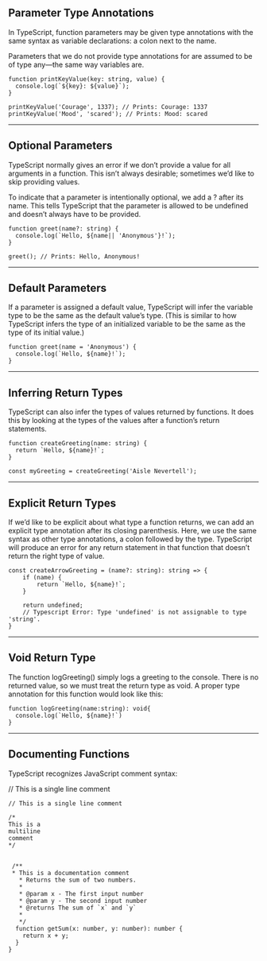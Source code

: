 ## Parameter Type Annotations
In TypeScript, function parameters may be given type annotations with the same syntax as variable declarations: a colon next to the name.

Parameters that we do not provide type annotations for are assumed to be of type any—the same way variables are.

```
function printKeyValue(key: string, value) {
  console.log(`${key}: ${value}`);
}
 
printKeyValue('Courage', 1337); // Prints: Courage: 1337
printKeyValue('Mood', 'scared'); // Prints: Mood: scared
```

---
## Optional Parameters

TypeScript normally gives an error if we don’t provide a value for all arguments in a function. This isn’t always desirable; sometimes we’d like to skip providing values.

To indicate that a parameter is intentionally optional, we add a ? after its name. This tells TypeScript that the parameter is allowed to be undefined and doesn’t always have to be provided.

```
function greet(name?: string) {
  console.log(`Hello, ${name|| 'Anonymous'}!`);
}
 
greet(); // Prints: Hello, Anonymous!
```
---
## Default Parameters
If a parameter is assigned a default value, TypeScript will infer the variable type to be the same as the default value’s type. (This is similar to how TypeScript infers the type of an initialized variable to be the same as the type of its initial value.)

```
function greet(name = 'Anonymous') {
  console.log(`Hello, ${name}!`);
}
```

---
## Inferring Return Types
TypeScript can also infer the types of values returned by functions. It does this by looking at the types of the values after a function’s return statements.

```
function createGreeting(name: string) {
  return `Hello, ${name}!`;
}
 
const myGreeting = createGreeting('Aisle Nevertell');
```

---
## Explicit Return Types
If we’d like to be explicit about what type a function returns, we can add an explicit type annotation after its closing parenthesis. Here, we use the same syntax as other type annotations, a colon followed by the type. TypeScript will produce an error for any return statement in that function that doesn’t return the right type of value.

```
const createArrowGreeting = (name?: string): string => {
    if (name) {
        return `Hello, ${name}!`;
    }
 
    return undefined;
    // Typescript Error: Type 'undefined' is not assignable to type 'string'.
}
```

---
## Void Return Type
The function logGreeting() simply logs a greeting to the console. There is no returned value, so we must treat the return type as void. A proper type annotation for this function would look like this:

```
function logGreeting(name:string): void{
  console.log(`Hello, ${name}!`)
}
```
---
## Documenting Functions
TypeScript recognizes JavaScript comment syntax:

// This is a single line comment 
```
// This is a single line comment 
 
/*
This is a 
multiline
comment
*/


 /**
 * This is a documentation comment
   * Returns the sum of two numbers.
   *
   * @param x - The first input number
   * @param y - The second input number
   * @returns The sum of `x` and `y`
   *
   */
  function getSum(x: number, y: number): number {
    return x + y;
  }
}

```
